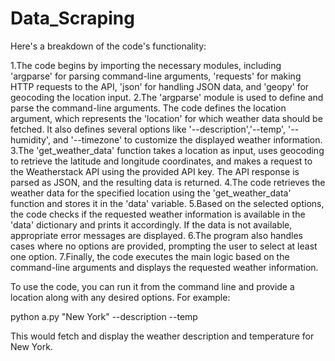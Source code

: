 # Data_Scraping

Here's a breakdown of the code's functionality:

1.The code begins by importing the necessary modules, including 'argparse' for parsing command-line arguments, 'requests' for making HTTP requests to the API, 'json' for handling JSON data, and 'geopy' for geocoding the location input.
2.The 'argparse' module is used to define and parse the command-line arguments. The code defines the location argument, which represents the 'location' for which weather data should be fetched. It also defines several options like '--description','--temp', '--humidity', and '--timezone' to customize the displayed weather information.
3.The 'get_weather_data' function takes a location as input, uses geocoding to retrieve the latitude and longitude coordinates, and makes a request to the Weatherstack API using the provided API key. The API response is parsed as JSON, and the resulting data is returned.
4.The code retrieves the weather data for the specified location using the 'get_weather_data' function and stores it in the 'data' variable.
5.Based on the selected options, the code checks if the requested weather information is available in the 'data' dictionary and prints it accordingly. If the data is not available, appropriate error messages are displayed.
6.The program also handles cases where no options are provided, prompting the user to select at least one option.
7.Finally, the code executes the main logic based on the command-line arguments and displays the requested weather information.

To use the code, you can run it from the command line and provide a location along with any desired options. For example:

python a.py "New York" --description --temp

This would fetch and display the weather description and temperature for New York.
